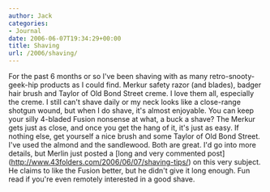 ```yaml
---
author: Jack
categories:
- Journal
date: 2006-06-07T19:34:29+00:00
title: Shaving
url: /2006/shaving/
---
```


For the past 6 months or so I've been shaving with as many retro-snooty-geek-hip products as I could find. Merkur safety razor (and blades), badger hair brush and Taylor of Old Bond Street creme. I love them all, especially the creme. I still can't shave daily or my neck looks like a close-range shotgun wound, but when I do shave, it's almost enjoyable. You can keep your silly 4-bladed Fusion nonsense at what, a buck a shave? The Merkur gets just as close, and once you get the hang of it, it's just as easy. If nothing else, get yourself a nice brush and some Taylor of Old Bond Street. I've used the almond and the sandlewood. Both are great. I'd go into more details, but Merlin just posted a \[long and very commented post\](<http://www.43folders.com/2006/06/07/shaving-tips/>) on this very subject. He claims to like the Fusion better, but he didn't give it long enough. Fun read if you're even remotely interested in a good shave.